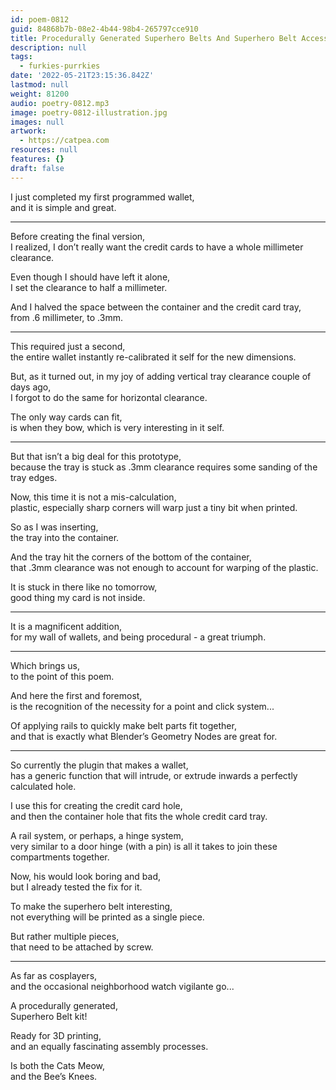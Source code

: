 ```yaml
---
id: poem-0812
guid: 84868b7b-08e2-4b44-98b4-265797cce910
title: Procedurally Generated Superhero Belts And Superhero Belt Accessories
description: null
tags:
  - furkies-purrkies
date: '2022-05-21T23:15:36.842Z'
lastmod: null
weight: 81200
audio: poetry-0812.mp3
image: poetry-0812-illustration.jpg
images: null
artwork:
  - https://catpea.com
resources: null
features: {}
draft: false
---
```


I just completed my first programmed wallet,\
and it is simple and great.

---

Before creating the final version,\
I realized, I don’t really want the credit cards to have a whole millimeter clearance.

Even though I should have left it alone,\
I set the clearance to half a millimeter.

And I halved the space between the container and the credit card tray,\
from .6 millimeter, to .3mm.

---

This required just a second,\
the entire wallet instantly re-calibrated it self for the new dimensions.

But, as it turned out, in my joy of adding vertical tray clearance couple of days ago,\
I forgot to do the same for horizontal clearance.

The only way cards can fit,\
is when they bow, which is very interesting in it self.

---

But that isn’t a big deal for this prototype,\
because the tray is stuck as .3mm clearance requires some sanding of the tray edges.

Now, this time it is not a mis-calculation,\
plastic, especially sharp corners will warp just a tiny bit when printed.

So as I was inserting,\
the tray into the container.

And the tray hit the corners of the bottom of the container,\
that .3mm clearance was not enough to account for warping of the plastic.

It is stuck in there like no tomorrow,\
good thing my card is not inside.

---

It is a magnificent addition,\
for my wall of wallets, and being procedural - a great triumph.

---

Which brings us,\
to the point of this poem.

And here the first and foremost,\
is the recognition of the necessity for a point and click system...

Of applying rails to quickly make belt parts fit together,\
and that is exactly what Blender’s Geometry Nodes are great for.

---

So currently the plugin that makes a wallet,\
has a generic function that will intrude, or extrude inwards a perfectly calculated hole.

I use this for creating the credit card hole,\
and then the container hole that fits the whole credit card tray.

A rail system, or perhaps, a hinge system,\
very similar to a door hinge (with a pin) is all it takes to join these compartments together.

Now, his would look boring and bad,\
but I already tested the fix for it.

To make the superhero belt interesting,\
not everything will be printed as a single piece.

But rather multiple pieces,\
that need to be attached by screw.

---

As far as cosplayers,\
and the occasional neighborhood watch vigilante go...

A procedurally generated,\
Superhero Belt kit!

Ready for 3D printing,\
and an equally fascinating assembly processes.

Is both the Cats Meow,\
and the Bee’s Knees.
